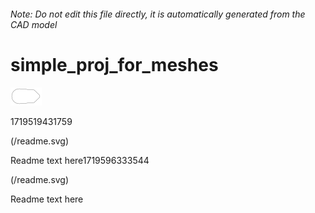 ###### Note: Do not edit this file directly, it is automatically generated from the CAD model

# simple_proj_for_meshes

![](/project.svg)

1719519431759 

(/readme.svg)

Readme text here1719596333544 

(/readme.svg)

Readme text here

